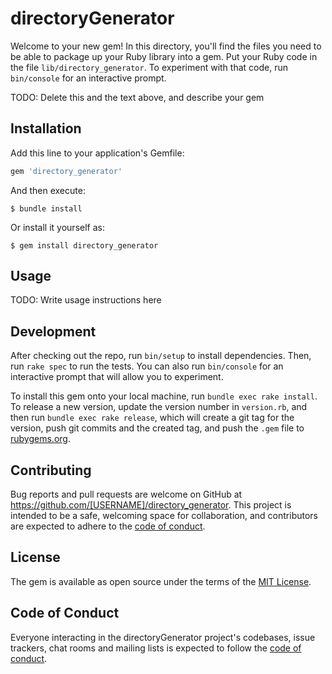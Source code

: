 # directoryGenerator

Welcome to your new gem! In this directory, you'll find the files you need to be able to package up your Ruby library into a gem. Put your Ruby code in the file `lib/directory_generator`. To experiment with that code, run `bin/console` for an interactive prompt.

TODO: Delete this and the text above, and describe your gem

## Installation

Add this line to your application's Gemfile:

```ruby
gem 'directory_generator'
```

And then execute:

    $ bundle install

Or install it yourself as:

    $ gem install directory_generator

## Usage

TODO: Write usage instructions here

## Development

After checking out the repo, run `bin/setup` to install dependencies. Then, run `rake spec` to run the tests. You can also run `bin/console` for an interactive prompt that will allow you to experiment.

To install this gem onto your local machine, run `bundle exec rake install`. To release a new version, update the version number in `version.rb`, and then run `bundle exec rake release`, which will create a git tag for the version, push git commits and the created tag, and push the `.gem` file to [rubygems.org](https://rubygems.org).

## Contributing

Bug reports and pull requests are welcome on GitHub at https://github.com/[USERNAME]/directory_generator. This project is intended to be a safe, welcoming space for collaboration, and contributors are expected to adhere to the [code of conduct](https://github.com/[USERNAME]/directory_generator/blob/main/CODE_OF_CONDUCT.md).

## License

The gem is available as open source under the terms of the [MIT License](https://opensource.org/licenses/MIT).

## Code of Conduct

Everyone interacting in the directoryGenerator project's codebases, issue trackers, chat rooms and mailing lists is expected to follow the [code of conduct](https://github.com/[USERNAME]/directory_generator/blob/main/CODE_OF_CONDUCT.md).
